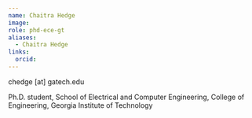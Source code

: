 ```yaml
---
name: Chaitra Hedge
image: 
role: phd-ece-gt
aliases:
  - Chaitra Hedge
links:
  orcid:
---
```


chedge [at] gatech.edu

Ph.D. student, School of Electrical and Computer Engineering, College of Engineering, Georgia Institute of Technology